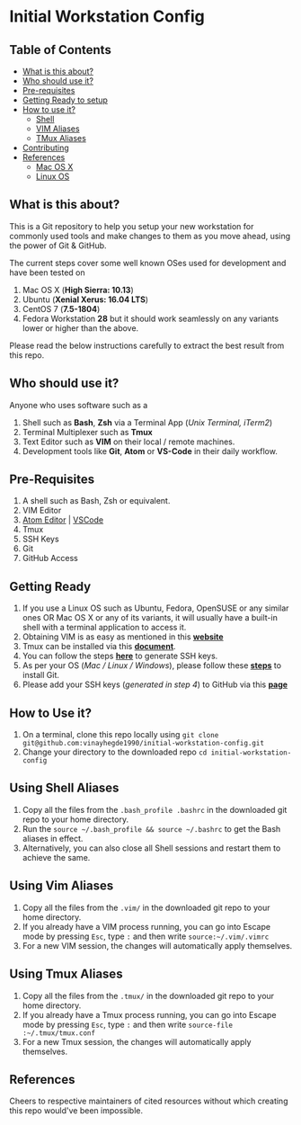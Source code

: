 Initial Workstation Config
======================

## Table of Contents
- [What is this about?](#what-is-this-about)
- [Who should use it?](#who-should-use-it)
- [Pre-requisites](#pre-requisites)
 - [Getting Ready to setup](#getting-ready)
 - [How to use it?](#how-to-use-it)
    - [Shell](#using-shell-aliases)
    - [VIM Aliases](#using-vim-aliases)
    - [TMux Aliases](#using-tmux-aliases)
- [Contributing](Contributing.md)
- [References](#references)
    - [Mac OS X](Mac-OS-X.md)
    - [Linux OS](Linux-OS.md)

## What is this about?
This is a Git repository to help you setup your new workstation for commonly used tools and make changes to them as you move ahead, using the power of Git & GitHub. 

The current steps cover some well known OSes used for development and have been tested on
1. Mac OS X (**High Sierra: 10.13**)
2. Ubuntu (**Xenial Xerus: 16.04 LTS**)
3. CentOS 7 (**7.5-1804**)
4. Fedora Workstation **28**
but it should work seamlessly on any variants lower or higher than the above.

Please read the below instructions carefully to extract the best result from this repo.


## Who should use it?
Anyone who uses software such as a 
1. Shell such as **Bash**, **Zsh** via a Terminal App (_Unix Terminal, iTerm2_)
2. Terminal Multiplexer such as **Tmux**
3. Text Editor such as **VIM** on their local / remote machines.
4. Development tools like **Git**, **Atom** or **VS-Code** in their daily workflow.


## Pre-Requisites
1. A shell such as Bash, Zsh or equivalent.
2. VIM Editor
3. [Atom Editor](https://atom.io) | [VSCode](https://code.visualstudio.com/)
4. Tmux
5. SSH Keys
6. Git
7. GitHub Access


## Getting Ready
1. If you use a Linux OS such as Ubuntu, Fedora, OpenSUSE or any similar ones OR Mac OS X or any of its variants, it will usually have a built-in shell with a terminal application to access it.
2. Obtaining VIM is as easy as mentioned in this **[website](https://www.sitepoint.com/getting-started-vim/)**
3. Tmux can be installed via this **[document](https://howchoo.com/g/ytkwotvkztq/using-the-iterm-2-and-tmux-integration)**.
4. You can follow the steps [**here**](https://medium.com/risan/upgrade-your-ssh-key-to-ed25519-c6e8d60d3c54) to generate SSH keys.
5. As per your OS (*Mac / Linux / Windows*), please follow these **[steps](https://linode.com/docs/development/version-control/how-to-install-git-on-linux-mac-and-windows/)** to install Git.
6. Please add your SSH keys (*generated in step 4*) to GitHub via this **[page](https://help.github.com/articles/generating-a-new-ssh-key-and-adding-it-to-the-ssh-agent/)**

## How to Use it?

1.  On a terminal, clone this repo locally using 
  `git clone git@github.com:vinayhegde1990/initial-workstation-config.git`
2.  Change your directory to the downloaded repo
  `cd initial-workstation-config`


## Using Shell Aliases
1.  Copy all the files from the `.bash_profile .bashrc` in the downloaded git repo  to your home directory.
2.  Run the `source ~/.bash_profile && source ~/.bashrc` to get the Bash aliases in effect.
3.  Alternatively, you can also close all Shell sessions and restart them to achieve the same.


## Using Vim Aliases
1. Copy all the files from the `.vim/` in the downloaded git repo to your home directory.
2. If you already have a VIM process running, you can go into Escape mode by pressing `Esc`, type `:` and then write `source:~/.vim/.vimrc`
3. For a new VIM session, the changes will automatically apply themselves.

## Using Tmux Aliases
1. Copy all the files from the `.tmux/` in the downloaded git repo to your home directory.
2. If you already have a Tmux process running, you can go into Escape mode by pressing `Esc`, type `:` and then write `source-file :~/.tmux/tmux.conf`
3. For a new Tmux session, the changes will automatically apply themselves.

## References
Cheers to respective maintainers of cited resources without which creating this repo would've been impossible.
